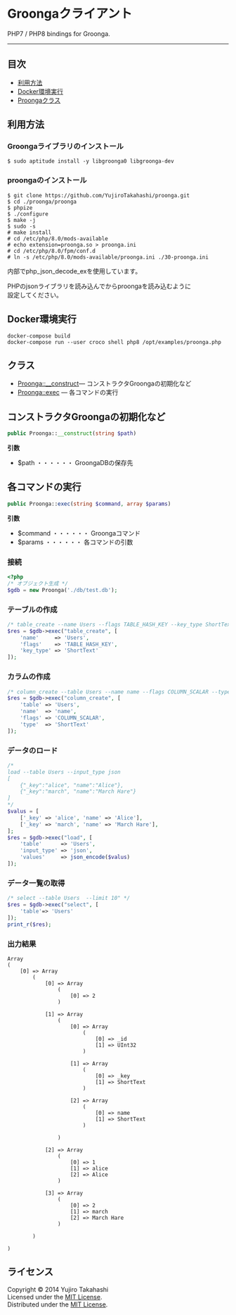 Groongaクライアント
======================
PHP7 / PHP8 bindings for Groonga.

---

## 目次

* [利用方法](#install)
* [Docker環境実行](#docker)
* [Proongaクラス](#class00)


## <a name="install">利用方法

### Groongaライブラリのインストール ###
```    
$ sudo aptitude install -y libgroonga0 libgroonga-dev
```

### proongaのインストール ###
```    
$ git clone https://github.com/YujiroTakahashi/proonga.git
$ cd ./proonga/proonga
$ phpize
$ ./configure
$ make -j
$ sudo -s
# make install
# cd /etc/php/8.0/mods-available
# echo extension=proonga.so > proonga.ini
# cd /etc/php/8.0/fpm/conf.d
# ln -s /etc/php/8.0/mods-available/proonga.ini ./30-proonga.ini
```

内部でphp_json_decode_exを使用しています。  

PHPのjsonライブラリを読み込んでからproongaを読み込むように  
設定してください。  


## <a name="docker">Docker環境実行
```
docker-compose build
docker-compose run --user croco shell php8 /opt/examples/proonga.php
```

## <a name="class00">クラス  

* [Proonga::__construct](#class10)― コンストラクタGroongaの初期化など
* [Proonga::exec](#class20) ― 各コマンドの実行


## <a name="class10"> コンストラクタGroongaの初期化など

```php
public Proonga::__construct(string $path)
```
  
**引数**
  
* $path ・・・・・・ GroongaDBの保存先


## <a name="class20"> 各コマンドの実行

```php
public Proonga::exec(string $command, array $params)
```
  
**引数**
  
* $command ・・・・・・ Groongaコマンド
* $params ・・・・・・ 各コマンドの引数


### <a name="class11">接続 ###

```php
<?php
/* オブジェクト生成 */
$gdb = new Proonga('./db/test.db');
```

### <a name="class21">テーブルの作成 ###

```php
/* table_create --name Users --flags TABLE_HASH_KEY --key_type ShortText */
$res = $gdb->exec("table_create", [
    'name'     => 'Users',
    'flags'    => 'TABLE_HASH_KEY',
    'key_type' => 'ShortText'
]);
```

### <a name="class22">カラムの作成 ###

```php
/* column_create --table Users --name name --flags COLUMN_SCALAR --type ShortText */
$res = $gdb->exec("column_create", [
    'table' => 'Users',
    'name'  => 'name',
    'flags' => 'COLUMN_SCALAR',
    'type'  => 'ShortText'
]);
```

### <a name="class23">データのロード ###

```php
/*
load --table Users --input_type json
[
    {"_key":"alice", "name":"Alice"},
    {"_key":"march", "name":"March Hare"}
]
*/
$valus = [
    ['_key' => 'alice', 'name' => 'Alice'],
    ['_key' => 'march', 'name' => 'March Hare'],
];
$res = $gdb->exec("load", [
    'table'      => 'Users',
    'input_type' => 'json',
    'values'     => json_encode($valus)
]);

```

### <a name="class24">データ一覧の取得 ###

```php
/* select --table Users  --limit 10" */
$res = $gdb->exec("select", [
    'table'=> 'Users'
]);
print_r($res);

```

### 出力結果 ###

```
Array
(
    [0] => Array
        (
            [0] => Array
                (
                    [0] => 2
                )

            [1] => Array
                (
                    [0] => Array
                        (
                            [0] => _id
                            [1] => UInt32
                        )

                    [1] => Array
                        (
                            [0] => _key
                            [1] => ShortText
                        )

                    [2] => Array
                        (
                            [0] => name
                            [1] => ShortText
                        )

                )

            [2] => Array
                (
                    [0] => 1
                    [1] => alice
                    [2] => Alice
                )

            [3] => Array
                (
                    [0] => 2
                    [1] => march
                    [2] => March Hare
                )

        )

)
```

    
    

ライセンス
----------
Copyright &copy; 2014 Yujiro Takahashi  
Licensed under the [MIT License][MIT].  
Distributed under the [MIT License][MIT].  

[MIT]: http://www.opensource.org/licenses/mit-license.php
